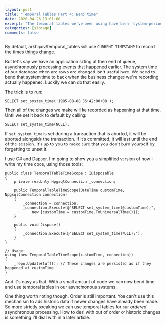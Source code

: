 ```yaml
---
layout: post
title: "Temporal Tables Part 4: Bend time"
date: 2020-04-26 13:01:00
excerpt: "The temporal tables we've been using have been 'system-period temporal tables'. Which means that all the times are based on the time of the database system when the rows are updated. But it's also possible to use custom times."
categories: [storage]
comments: false
---
```


By default, arkhipov/temporal_tables will use `CURRENT_TIMESTAMP` to record the times things change.

But let's say we have an application sitting at then end of queue, asynchronously processing events that happened earlier. The system time of our database when are rows are changed isn't useful here. We need to bend that system time to back when the business changes we're recording actually happened. Luckily we can do that easily.

The trick is to run:

    SELECT set_system_time('1985-08-08 06:42:00+08');

Then all of the changes we make will be recorded as happening at that time. Until we set it back to default by calling:

    SELECT set_system_time(NULL);

If `set_system_time` is set during a transaction that is aborted, it will be aborted alongside the transaction. If it's committed, it will last until the end of the session. It's up to you to make sure that you don't burn yourself by forgetting to unset it.

I use C# and Dapper. I'm going to show you a simplified version of how I write my time code, using those tools:

    public class TemporalTableTimeScope : IDisposable
    {
        private readonly NpgsqlConnection _connection;

        public TemporalTableTimeScope(DateTime customTime, NpgsqlConnection connection)
        {
            _connection = connection;
            _connection.Execute(@"SELECT set_system_time(@customTime);",
                new {customTime = customTime.ToUniversalTime()});
        }

        public void Dispose()
        {
            _connection.Execute(@"SELECT set_system_time(NULL);");
        }
    }

    // Usage:
    using (new TemporalTableTimeScope(customTime, connection))
    {
        _repo.UpdateStuff(); // These changes are persisted as if they happened at customTime
    }

And it's easy as that. With a small amount of code we can now bend time and use temporal tables in our asynchronous systems.

One thing worth noting though. Order is still important. You can't use this mechanism to add historic data if newer changes have already been made. So more strictly speaking we can use temporal tables for our *ordered* asynchronous processing. How to deal with out of order or historic changes is something I'll deal with in a later article.

